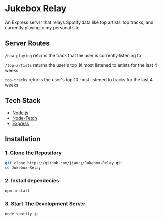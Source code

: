 # Jukebox Relay

An Express server that relays Spotify data like top artists, top tracks, and currently playing to my personal site.

## Server Routes

`/now-playing` returns the track that the user is currently listening to

`/top-artists` returns the user's top 10 most listened to artists for the last 4 weeks

`top-tracks` returns the user's top 10 most listened to tracks for the last 4 weeks

## Tech Stack

- [Node.js](https://nodejs.org/en)
- [Node-Fetch](https://www.npmjs.com/package/node-fetch)
- [Express](https://expressjs.com/)

## Installation

### 1. Clone the Repository

```bash
git clone https://github.com/jiancg/Jukebox-Relay.git
cd Jukebox-Relay
```

### 2. Install dependecies

```bash
npm install
```

### 3. Start The Development Server

```bash
node spotify.js
```
